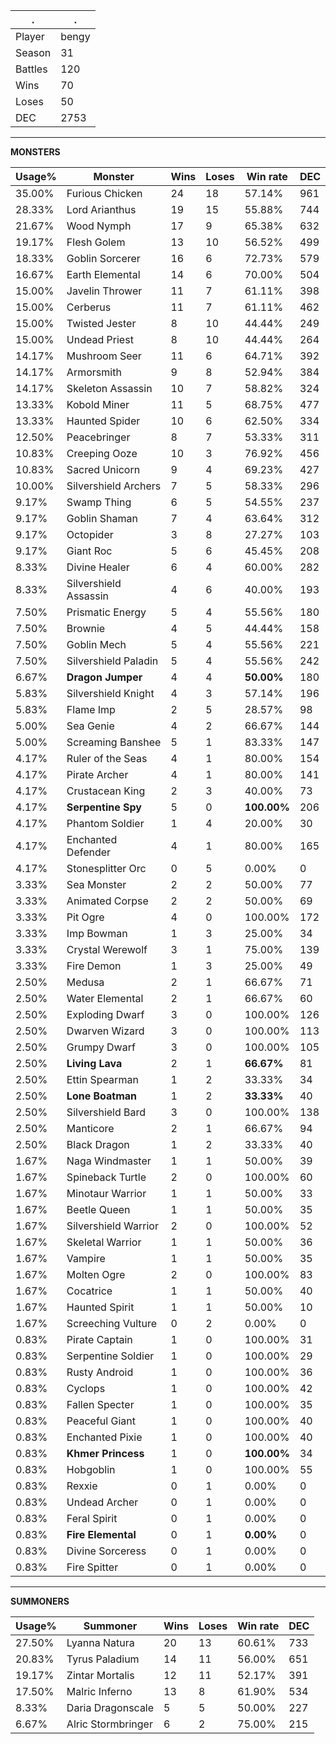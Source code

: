.|.
|-|-
Player|bengy
Season|31
Battles|120
Wins|70
Loses|50
DEC|2753

---
**MONSTERS**

Usage%|Monster|Wins|Loses|Win rate|DEC|
-|-|-|-|-|-|
35.00%|Furious Chicken|24|18|57.14%|961|
28.33%|Lord Arianthus|19|15|55.88%|744|
21.67%|Wood Nymph|17|9|65.38%|632|
19.17%|Flesh Golem|13|10|56.52%|499|
18.33%|Goblin Sorcerer|16|6|72.73%|579|
16.67%|Earth Elemental|14|6|70.00%|504|
15.00%|Javelin Thrower|11|7|61.11%|398|
15.00%|Cerberus|11|7|61.11%|462|
15.00%|Twisted Jester|8|10|44.44%|249|
15.00%|Undead Priest|8|10|44.44%|264|
14.17%|Mushroom Seer|11|6|64.71%|392|
14.17%|Armorsmith|9|8|52.94%|384|
14.17%|Skeleton Assassin|10|7|58.82%|324|
13.33%|Kobold Miner|11|5|68.75%|477|
13.33%|Haunted Spider|10|6|62.50%|334|
12.50%|Peacebringer|8|7|53.33%|311|
10.83%|Creeping Ooze|10|3|76.92%|456|
10.83%|Sacred Unicorn|9|4|69.23%|427|
10.00%|Silvershield Archers|7|5|58.33%|296|
9.17%|Swamp Thing|6|5|54.55%|237|
9.17%|Goblin Shaman|7|4|63.64%|312|
9.17%|Octopider|3|8|27.27%|103|
9.17%|Giant Roc|5|6|45.45%|208|
8.33%|Divine Healer|6|4|60.00%|282|
8.33%|Silvershield Assassin|4|6|40.00%|193|
7.50%|Prismatic Energy|5|4|55.56%|180|
7.50%|Brownie|4|5|44.44%|158|
7.50%|Goblin Mech|5|4|55.56%|221|
7.50%|Silvershield Paladin|5|4|55.56%|242|
6.67%|**Dragon Jumper**|4|4|**50.00%**|180|
5.83%|Silvershield Knight|4|3|57.14%|196|
5.83%|Flame Imp|2|5|28.57%|98|
5.00%|Sea Genie|4|2|66.67%|144|
5.00%|Screaming Banshee|5|1|83.33%|147|
4.17%|Ruler of the Seas|4|1|80.00%|154|
4.17%|Pirate Archer|4|1|80.00%|141|
4.17%|Crustacean King|2|3|40.00%|73|
4.17%|**Serpentine Spy**|5|0|**100.00%**|206|
4.17%|Phantom Soldier|1|4|20.00%|30|
4.17%|Enchanted Defender|4|1|80.00%|165|
4.17%|Stonesplitter Orc|0|5|0.00%|0|
3.33%|Sea Monster|2|2|50.00%|77|
3.33%|Animated Corpse|2|2|50.00%|69|
3.33%|Pit Ogre|4|0|100.00%|172|
3.33%|Imp Bowman|1|3|25.00%|34|
3.33%|Crystal Werewolf|3|1|75.00%|139|
3.33%|Fire Demon|1|3|25.00%|49|
2.50%|Medusa|2|1|66.67%|71|
2.50%|Water Elemental|2|1|66.67%|60|
2.50%|Exploding Dwarf|3|0|100.00%|126|
2.50%|Dwarven Wizard|3|0|100.00%|113|
2.50%|Grumpy Dwarf|3|0|100.00%|105|
2.50%|**Living Lava**|2|1|**66.67%**|81|
2.50%|Ettin Spearman|1|2|33.33%|34|
2.50%|**Lone Boatman**|1|2|**33.33%**|40|
2.50%|Silvershield Bard|3|0|100.00%|138|
2.50%|Manticore|2|1|66.67%|94|
2.50%|Black Dragon|1|2|33.33%|40|
1.67%|Naga Windmaster|1|1|50.00%|39|
1.67%|Spineback Turtle|2|0|100.00%|60|
1.67%|Minotaur Warrior|1|1|50.00%|33|
1.67%|Beetle Queen|1|1|50.00%|35|
1.67%|Silvershield Warrior|2|0|100.00%|52|
1.67%|Skeletal Warrior|1|1|50.00%|36|
1.67%|Vampire|1|1|50.00%|35|
1.67%|Molten Ogre|2|0|100.00%|83|
1.67%|Cocatrice|1|1|50.00%|40|
1.67%|Haunted Spirit|1|1|50.00%|10|
1.67%|Screeching Vulture|0|2|0.00%|0|
0.83%|Pirate Captain|1|0|100.00%|31|
0.83%|Serpentine Soldier|1|0|100.00%|29|
0.83%|Rusty Android|1|0|100.00%|36|
0.83%|Cyclops|1|0|100.00%|42|
0.83%|Fallen Specter|1|0|100.00%|35|
0.83%|Peaceful Giant|1|0|100.00%|40|
0.83%|Enchanted Pixie|1|0|100.00%|40|
0.83%|**Khmer Princess**|1|0|**100.00%**|34|
0.83%|Hobgoblin|1|0|100.00%|55|
0.83%|Rexxie|0|1|0.00%|0|
0.83%|Undead Archer|0|1|0.00%|0|
0.83%|Feral Spirit|0|1|0.00%|0|
0.83%|**Fire Elemental**|0|1|**0.00%**|0|
0.83%|Divine Sorceress|0|1|0.00%|0|
0.83%|Fire Spitter|0|1|0.00%|0|

---
**SUMMONERS**

Usage%|Summoner|Wins|Loses|Win rate|DEC|
-|-|-|-|-|-|
27.50%|Lyanna Natura|20|13|60.61%|733|
20.83%|Tyrus Paladium|14|11|56.00%|651|
19.17%|Zintar Mortalis|12|11|52.17%|391|
17.50%|Malric Inferno|13|8|61.90%|534|
8.33%|Daria Dragonscale|5|5|50.00%|227|
6.67%|Alric Stormbringer|6|2|75.00%|215|
